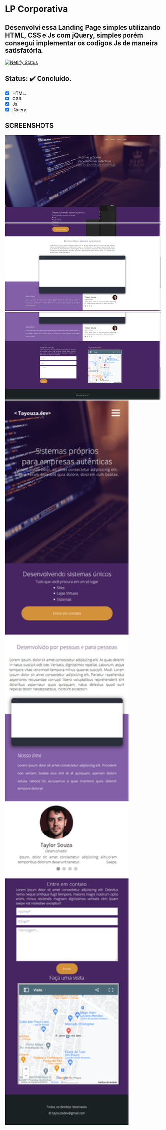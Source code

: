 # LP Corporativa

## Desenvolvi essa Landing Page simples utilizando HTML, CSS e Js com jQuery, simples porém consegui implementar os codígos Js de maneira satisfatória.

[![Netlify Status](https://api.netlify.com/api/v1/badges/e224df0b-b880-4c98-aeb6-3b9dc74153e6/deploy-status)](https://lp-corp.netlify.app)

## Status: ✔️ Concluído.

- [x] HTML.
- [x] CSS.
- [x] Js.
- [x] jQuery.

## SCREENSHOTS

<img src="imagens/page.png" title="screenshot-lp-corp" alt="screenshot-lp-corp">
<img src="imagens/page2.png" title="screenshot-lp-corp" alt="screenshot-lp-corp">
<img src="imagens/page3.png" title="screenshot-lp-corp" alt="screenshot-lp-corp">
<img src="imagens/responsivo.png" title="screenshot-lp-corp" width="400px" alt="screenshot-lp-corp">